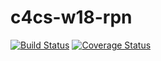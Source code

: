 # c4cs-w18-rpn
[![Build Status](https://travis-ci.org/mamutahr/c4cs-w18-rpn.svg?branch=master)](https://travis-ci.org/mamutahr/c4cs-w18-rpn)
[![Coverage Status](https://coveralls.io/repos/github/mamutahr/c4cs-w18-rpn/badge.svg?branch=master)](https://coveralls.io/github/mamutahr/c4cs-w18-rpn?branch=master)
